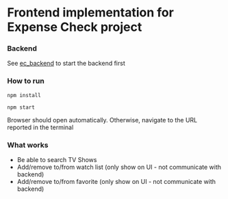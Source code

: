 Frontend implementation for Expense Check project
=====================

### Backend

See [ec_backend](https://github.com/huyh/ec_backend) to start the backend first 

### How to run

`npm install`

`npm start`

Browser should open automatically. Otherwise, navigate to the URL reported in the terminal

### What works
* Be able to search TV Shows
* Add/remove to/from watch list (only show on UI - not communicate with backend)
* Add/remove to/from favorite (only show on UI - not communicate with backend)